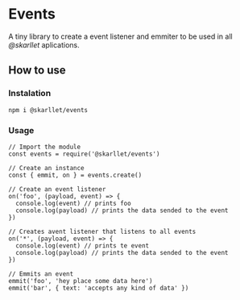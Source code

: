 # Events
A tiny library to create a event listener and emmiter to be used in all *@skarllet* aplications.

## How to use
### Instalation

    npm i @skarllet/events

### Usage

    // Import the module
    const events = require('@skarllet/events')

    // Create an instance
    const { emmit, on } = events.create()

    // Create an event listener
    on('foo', (payload, event) => {
      console.log(event) // prints foo
      console.log(payload) // prints the data sended to the event
    })

    // Creates avent listener that listens to all events
    on('*', (payload, event) => {
      console.log(event) // prints te event
      console.log(payload) // prints the data sended to the event
    })

    // Emmits an event
    emmit('foo', 'hey place some data here')
    emmit('bar', { text: 'accepts any kind of data' })
